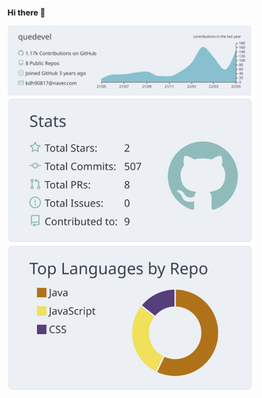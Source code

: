 ###  Hi there 👋
![](https://raw.githubusercontent.com/quedevel/quedevel/master/profile-summary-card-output/nord_bright/0-profile-details.svg)
![](https://raw.githubusercontent.com/quedevel/quedevel/master/profile-summary-card-output/nord_bright/3-stats.svg)
![](https://raw.githubusercontent.com/quedevel/quedevel/master/profile-summary-card-output/nord_bright/1-repos-per-language.svg)

